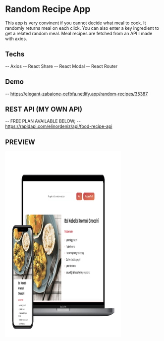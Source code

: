 # Random Recipe App

This app is very convinent if you cannot decide what meal to cook. It randomly returns meal on each click. You can also enter a key ingredient to get a related random meal. Meal recipes are fetched from an API I made with axios.

## Techs

-- Axios
-- React Share
-- React Modal
-- React Router

## Demo

-- https://elegant-zabaione-cefbfa.netlify.app/random-recipes/35387

## REST API (MY OWN API)

-- FREE PLAN AVAILABLE BELOW;
-- https://rapidapi.com/elinordeniz/api/food-recipe-api

## PREVIEW

<img src="https://github.com/elinordeniz/random-recipe-app/blob/main/public/recipe.png" width="374" height="600"/>
